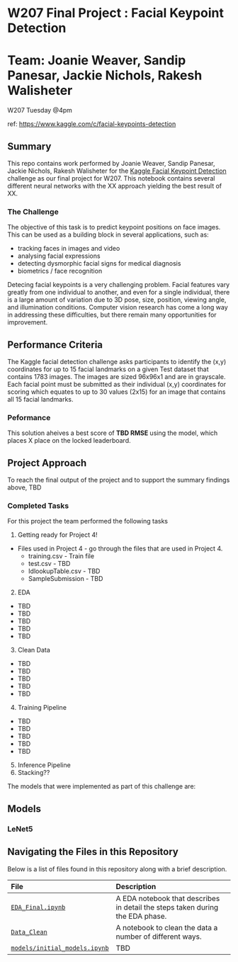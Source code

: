 # W207 Final Project : Facial Keypoint Detection 
# Team: Joanie Weaver, Sandip Panesar, Jackie Nichols, Rakesh Walisheter
W207 Tuesday @4pm

ref: https://www.kaggle.com/c/facial-keypoints-detection


## Summary

This repo contains work performed by Joanie Weaver, Sandip Panesar, Jackie Nichols, Rakesh Walisheter for the [Kaggle Facial Keypoint Detection](https://www.kaggle.com/c/facial-keypoints-detection) challenge as our final project for W207. This notebook contains several different neural networks with the XX approach yielding the best result of XX.   


### The Challenge

The objective of this task is to predict keypoint positions on face images. This can be used as a building block in several applications, such as:

* tracking faces in images and video
* analysing facial expressions
* detecting dysmorphic facial signs for medical diagnosis
* biometrics / face recognition

Detecing facial keypoints is a very challenging problem.  Facial features vary greatly from one individual to another, and even for a single individual, there is a large amount of variation due to 3D pose, size, position, viewing angle, and illumination conditions. Computer vision research has come a long way in addressing these difficulties, but there remain many opportunities for improvement.

## Performance Criteria

The Kaggle facial detection challenge asks participants to identify the (x,y) coordinates for up to 15 facial landmarks on a given Test dataset that contains 1783 images. The images are sized 96x96x1 and are in grayscale.  Each facial point must be submitted as their individual (x,y) coordinates for scoring which equates to up to 30 values (2x15) for an image that contains all 15 facial landmarks. 

### Peformance

This solution aheives a best score of **TBD RMSE** using the model, which places X place on the locked leaderboard. 

## Project Approach
To reach the final output of the project and to support the summary findings above, TBD

### Completed Tasks

For this project the team performed the following tasks 

1. Getting ready for Project 4!
- Files used in Project 4 - go through the files that are used in Project 4.  
  * training.csv - Train file
  * test.csv - TBD
  * IdlookupTable.csv - TBD
  * SampleSubmission - TBD
2. EDA
* TBD
* TBD
* TBD
* TBD
* TBD

3. Clean Data
* TBD
* TBD
* TBD
* TBD
* TBD
4. Training Pipeline
* TBD
* TBD
* TBD
* TBD
* TBD
5. Inference Pipeline
6. Stacking??

The models that were implemented as part of this challenge are:

## Models

### LeNet5




 



## Navigating the Files in this Repository

Below is a list of files found in this repository along with a brief description.

|File | Description |
|:----|:------------|
|[`EDA_Final.ipynb`](https://github.com/jcweaver/blackboxes/blob/master/EDA_Final.ipynb)|A EDA notebook that describes in detail the steps taken during the EDA phase.|
|[`Data_Clean`](https://github.com/jcweaver/blackboxes/blob/master/Data_Clean.ipynb)|A notebook to clean the data a number of different ways.|
|[`models/initial_models.ipynb`](https://github.com/jcweaver/blackboxes/blob/master/initial_models.ipynb)| TBD|

